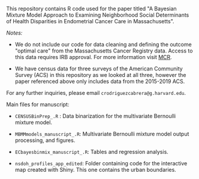
This repository contains R code used for the paper titled "A Bayesian Mixture Model Approach to Examining Neighborhood Social Determinants of Health Disparities in Endometrial Cancer Care in Massachusetts". 

*Notes:* 

- We do not include our code for data cleaning and defining the outcome "optimal care" from the Massachusetts Cancer Registry data. Access to this data requires IRB approval. For more information visit [MCR](https://www.mass.gov/info-details/massachusetts-cancer-registry-mcr-data).

- We have census data for three surveys of the American Community Survey (ACS) in this repository as we looked at all three, however the paper referenced above only includes data from the 2015-2019 ACS.


For any further inquiries, please email `crodriguezcabrera@g.harvard.edu`.

Main files for manuscript:

* `CENSUSBinPrep_.R` : Data binarization for the multivariate Bernoulli mixture model.

* `MBMMmodels_manuscript_.R`:  Multivariate Bernoulli mixture model output processing, and figures.

* `ECbayesbinmix_manuscript_.R`: Tables and regression analysis.

* `nsdoh_profiles_app_edited`:  Folder containing code for the interactive map created with Shiny. This one contains the urban boundaries.




